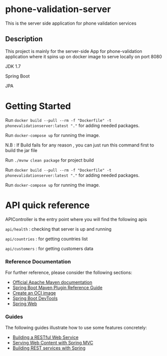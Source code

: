 # phone-validation-server
This is the server side application for phone validation services

## Description

This project is mainly for the server-side App for phone-validation application where it spins up on docker image to serve locally on port 8080

JDK 1.7

Spring Boot

JPA
# Getting Started

Run `docker build --pull --rm -f "Dockerfile" -t phonevalidationserver:latest "."` for adding needed packages.

Run `docker-compose up` for running the image.


N.B : If Build fails for any reason , you can just run this command first to build the jar file


Run `./mvnw clean package` for project build

Run `docker build --pull --rm -f "Dockerfile" -t phonevalidationserver:latest "."` for adding needed packages.

Run `docker-compose up` for running the image.

# API quick reference

APIController is the entry point where you will find the following apis


`api/health` : checking that server is up and running

`api/countries` : for getting countries list

`api/customers` : for getting customers data
### Reference Documentation
For further reference, please consider the following sections:

* [Official Apache Maven documentation](https://maven.apache.org/guides/index.html)
* [Spring Boot Maven Plugin Reference Guide](https://docs.spring.io/spring-boot/docs/2.6.4/maven-plugin/reference/html/)
* [Create an OCI image](https://docs.spring.io/spring-boot/docs/2.6.4/maven-plugin/reference/html/#build-image)
* [Spring Boot DevTools](https://docs.spring.io/spring-boot/docs/2.6.4/reference/htmlsingle/#using-boot-devtools)
* [Spring Web](https://docs.spring.io/spring-boot/docs/2.6.4/reference/htmlsingle/#boot-features-developing-web-applications)

### Guides
The following guides illustrate how to use some features concretely:

* [Building a RESTful Web Service](https://spring.io/guides/gs/rest-service/)
* [Serving Web Content with Spring MVC](https://spring.io/guides/gs/serving-web-content/)
* [Building REST services with Spring](https://spring.io/guides/tutorials/bookmarks/)

